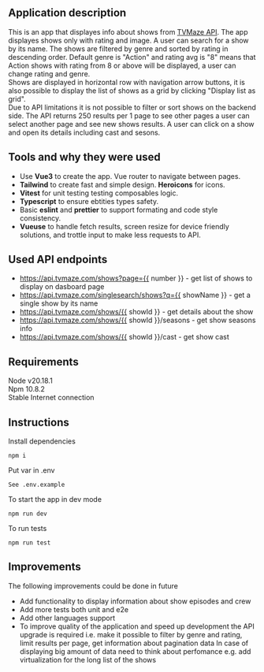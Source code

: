 ## Application description

This is an app that displayes info about shows from [TVMaze API](https://www.tvmaze.com/api#shows). The app displayes shows only with rating and image.
A user can search for a show by its name.
The shows are filtered by genre and sorted by rating in descending order. Default genre is "Action" and rating avg is "8" means that Action shows with rating from 8 or above will be displayed, a user can change rating and genre.  
Shows are displayed in horizontal row with navigation arrow buttons, it is also possible to display the list of shows as a grid by clicking "Display list as grid".  
Due to API limitations it is not possible to filter or sort shows on the backend side. The API returns 250 results per 1 page to see other pages a user can select another page and see new shows results.
A user can click on a show and open its details including cast and sesons.

## Tools and why they were used

- Use **Vue3** to create the app. Vue router to navigate between pages.
- **Tailwind** to create fast and simple design. **Heroicons** for icons.
- **Vitest** for unit testing testing composables logic.
- **Typescript** to ensure ebtities types safety.
- Basic **eslint** and **prettier** to support formating and code style consistency.
- **Vueuse** to handle fetch results, screen resize for device friendly solutions, and trottle input to make less requests to API.

## Used API endpoints

- https://api.tvmaze.com/shows?page={{ number }} - get list of shows to display on dasboard page
- https://api.tvmaze.com/singlesearch/shows?q={{ showName }} - get a single show by its name
- https://api.tvmaze.com/shows/{{ showId }} - get details about the show
- https://api.tvmaze.com/shows/{{ showId }}/seasons - get show seasons info
- https://api.tvmaze.com/shows/{{ showId }}/cast - get show cast

## Requirements

Node v20.18.1  
Npm 10.8.2  
Stable Internet connection

## Instructions

Install dependencies

```
npm i
```

Put var in .env

```
See .env.example
```

To start the app in dev mode

```
npm run dev
```

To run tests

```
npm run test
```

## Improvements

The following improvements could be done in future

- Add functionality to display information about show episodes and crew
- Add more tests both unit and e2e
- Add other languages support
- To improve quality of the application and speed up development the API upgrade is required i.e. make it possible to filter by genre and rating, limit results per page, get information about pagination data
  In case of displaying big amount of data need to think about perfomance e.g. add virtualization for the long list of the shows
